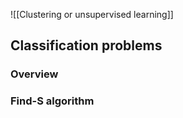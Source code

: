 
![[Clustering or unsupervised learning]]

## Classification problems

### Overview



### Find-S algorithm

